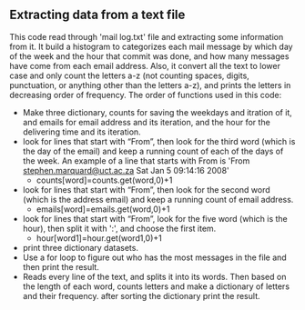 ## Extracting data from a text file
This code read through 'mail log.txt' file and extracting some information from it. 
It build a histogram to categorizes each mail message by which day of the week and the hour that commit was done, and how many messages have come from each email address. Also, it convert all the text to lower case and only count the letters a-z (not counting spaces, digits, punctuation, or anything other than the letters a-z), and prints the letters in decreasing order of frequency.
The order of functions used in this code:
* Make three dictionary, counts for saving the weekdays and itration of it, and emails for email address and its iteration, and the hour for the delivering time and its iteration.
* look for lines that start with “From”, then look for the third word (which is the day of the email) and keep a running count of each of the days of the week. An example of a line that starts with From is 'From stephen.marquard@uct.ac.za Sat Jan  5 09:14:16 2008'
  * counts[word]=counts.get(word,0)+1
* look for lines that start with “From”, then look for the second word (which is the address email) and keep a running count of email address.
  * emails[word]=emails.get(word,0)+1
* look for lines that start with “From”, look for the five word (which is the hour), then split it with ':', and choose the first item.
  * hour[word1]=hour.get(word1,0)+1
* print three dictionary datasets.
* Use a for loop to figure out who has the most messages in the file and then print the result.
* Reads every line of the text, and splits it into its words. Then based on the length of each word, counts letters and make a dictionary of letters and their frequency. after sorting the dictionary print the result.
